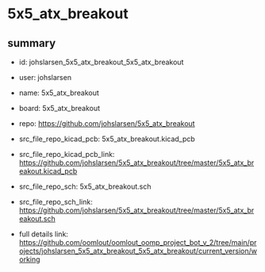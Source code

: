 # 5x5_atx_breakout
 
## summary 
* id: johslarsen_5x5_atx_breakout_5x5_atx_breakout
* user: johslarsen
* name: 5x5_atx_breakout
* board: 5x5_atx_breakout
* repo: https://github.com/johslarsen/5x5_atx_breakout
* src_file_repo_kicad_pcb: 5x5_atx_breakout.kicad_pcb
* src_file_repo_kicad_pcb_link: https://github.com/johslarsen/5x5_atx_breakout/tree/master/5x5_atx_breakout.kicad_pcb


* src_file_repo_sch: 5x5_atx_breakout.sch
* src_file_repo_sch_link: https://github.com/johslarsen/5x5_atx_breakout/tree/master/5x5_atx_breakout.sch
* full details link: https://github.com/oomlout/oomlout_oomp_project_bot_v_2/tree/main/projects/johslarsen_5x5_atx_breakout_5x5_atx_breakout/current_version/working  






